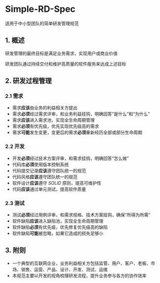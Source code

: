 # Simple-RD-Spec
适用于中小型团队的简单研发管理规范

## 1. 概述

研发管理的最终目标是满足业务需求，实现用户或商业价值

研发团队通过持续交付和维护高质量的软件服务来达成上述目标

## 2. 研发过程管理

### 2.1 需求

* 需求**应该**由业务的利益相关方提出
* 需求**必须**经过需求评审，和业务利益挂钩，明确回答“是什么”和“为什么”
* 需求**应该**进入需求池，实现全生命周期管理
* 需求**必须**有优先级，优先实现优先级高的需求
* 需求**可能**发生变更，变更后的需求**必须**重新经历全部或部分生命周期

### 2.2 开发

* 开发**必须**经过技术方案评审，和需求挂钩，明确回答“怎么做”
* 代码库**必须**使用版本控制系统
* 代码提交记录**应该**遵守团队统一的规范
* 代码风格**应该**遵守团队统一的规范
* 软件设计**应该**遵守 *SOLID* 原则，提高可维护性
* 代码**应该**通过单元测试，提高软件质量

### 2.3 测试

* 测试**必须**经过用例评审，和需求规格、技术方案挂钩，确保“所得为所需”
* 软件缺陷**应该**进入缺陷池，实现全生命周期管理
* 软件缺陷**必须**有优先级，优先修复优先级高的缺陷
* 软件缺陷**可能**被忽略，如果它造成的损失足够小

## 3. 附则

* 一个典型的互联网企业，业务利益相关方包括监管、用户、客户、老板、市场、销售、运营、产品、设计、开发、测试、运维
* 本规范主要以开发的视角梳理研发流程，提升业务参与各方的协作效率



